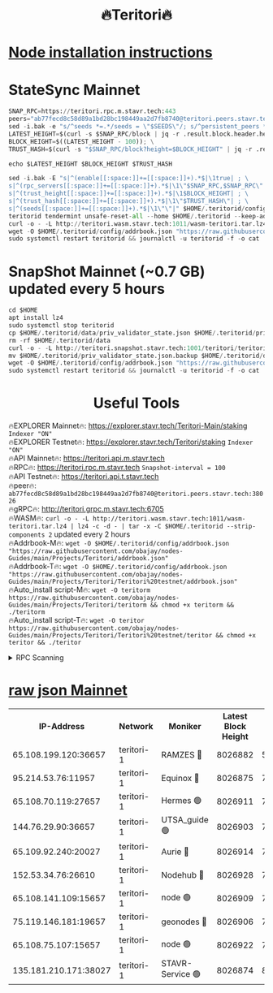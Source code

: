 <h1 align="center"> 🔥Teritori🔥</h1>


[Node installation instructions](https://github.com/obajay/nodes-Guides/tree/main/Projects/Teritori)
=

# StateSync Mainnet
```python
SNAP_RPC=https://teritori.rpc.m.stavr.tech:443
peers="ab77fecd8c58d89a1bd28bc198449aa2d7fb8740@teritori.peers.stavr.tech:38026"
sed -i.bak -e "s/^seeds *=.*/seeds = \"$SEEDS\"/; s/^persistent_peers *=.*/persistent_peers = \"$PEERS\"/" $HOME/.teritorid/config/config.toml
LATEST_HEIGHT=$(curl -s $SNAP_RPC/block | jq -r .result.block.header.height); \
BLOCK_HEIGHT=$((LATEST_HEIGHT - 100)); \
TRUST_HASH=$(curl -s "$SNAP_RPC/block?height=$BLOCK_HEIGHT" | jq -r .result.block_id.hash)

echo $LATEST_HEIGHT $BLOCK_HEIGHT $TRUST_HASH

sed -i.bak -E "s|^(enable[[:space:]]+=[[:space:]]+).*$|\1true| ; \
s|^(rpc_servers[[:space:]]+=[[:space:]]+).*$|\1\"$SNAP_RPC,$SNAP_RPC\"| ; \
s|^(trust_height[[:space:]]+=[[:space:]]+).*$|\1$BLOCK_HEIGHT| ; \
s|^(trust_hash[[:space:]]+=[[:space:]]+).*$|\1\"$TRUST_HASH\"| ; \
s|^(seeds[[:space:]]+=[[:space:]]+).*$|\1\"\"|" $HOME/.teritorid/config/config.toml
teritorid tendermint unsafe-reset-all --home $HOME/.teritorid --keep-addr-book
curl -o - -L http://teritori.wasm.stavr.tech:1011/wasm-teritori.tar.lz4 | lz4 -c -d - | tar -x -C $HOME/.teritorid --strip-components 2
wget -O $HOME/.teritorid/config/addrbook.json "https://raw.githubusercontent.com/obajay/nodes-Guides/main/Projects/Teritori/addrbook.json"
sudo systemctl restart teritorid && journalctl -u teritorid -f -o cat
```

# SnapShot Mainnet (~0.7 GB) updated every 5 hours
```python
cd $HOME
apt install lz4
sudo systemctl stop teritorid
cp $HOME/.teritorid/data/priv_validator_state.json $HOME/.teritorid/priv_validator_state.json.backup
rm -rf $HOME/.teritorid/data
curl -o - -L http://teritori.snapshot.stavr.tech:1001/teritori/teritori-snap.tar.lz4 | lz4 -c -d - | tar -x -C $HOME/.teritorid --strip-components 2
mv $HOME/.teritorid/priv_validator_state.json.backup $HOME/.teritorid/data/priv_validator_state.json
wget -O $HOME/.teritorid/config/addrbook.json "https://raw.githubusercontent.com/obajay/nodes-Guides/main/Projects/Teritori/addrbook.json"
sudo systemctl restart teritorid && journalctl -u teritorid -f -o cat
```
 <h1 align="center"> Useful Tools</h1>

🔥EXPLORER Mainnet🔥:      https://explorer.stavr.tech/Teritori-Main/staking      `Indexer "ON"` \
🔥EXPLORER Testnet🔥:        https://explorer.stavr.tech/Teritori/staking            `Indexer "ON"` \
🔥API Mainnet🔥:                   https://teritori.api.m.stavr.tech \
🔥RPC🔥:                                   https://teritori.rpc.m.stavr.tech                         `Snapshot-interval = 100` \
🔥API Testnet🔥:                     https://teritori.api.t.stavr.tech \
🔥peer🔥:                     `ab77fecd8c58d89a1bd28bc198449aa2d7fb8740@teritori.peers.stavr.tech:38026` \
🔥gRPC🔥:                                http://teritori.grpc.m.stavr.tech:6705 \
🔥WASM🔥: ```curl -o - -L http://teritori.wasm.stavr.tech:1011/wasm-teritori.tar.lz4 | lz4 -c -d - | tar -x -C $HOME/.teritorid --strip-components 2``` updated every 2 hours \
🔥Addrbook-M🔥:    ```wget -O $HOME/.teritorid/config/addrbook.json "https://raw.githubusercontent.com/obajay/nodes-Guides/main/Projects/Teritori/addrbook.json"``` \
🔥Addrbook-T🔥:    ```wget -O $HOME/.teritorid/config/addrbook.json "https://raw.githubusercontent.com/obajay/nodes-Guides/main/Projects/Teritori/Teritori%20testnet/addrbook.json"``` \
🔥Auto_install script-M🔥: ```wget -O teritorm https://raw.githubusercontent.com/obajay/nodes-Guides/main/Projects/Teritori/teritorm && chmod +x teritorm && ./teritorm``` \
🔥Auto_install script-T🔥: ```wget -O teritor https://raw.githubusercontent.com/obajay/nodes-Guides/main/Projects/Teritori/Teritori%20testnet/teritor && chmod +x teritor && ./teritor```

<details>
<summary>RPC Scanning</summary>

<h2 align="center"> We scan nodes in real time every 4 hours. And we provide the final result of RPC endpoints.
We cannot influence the operation of these nodes in any way. </h2>


```python
If Voting Power is higher than 0 --> then the Node is a validator of the network and may be subject to attack and be a potential threat to the chain.
```
```python
We marked such validators with a red symbol
```

</details>

[raw json Mainnet](https://rpc-check.teritorim.stavr.tech/teritorim/rpc-teritorim-result.json)
=



<table><tr><th>IP-Address</th><th>Network</th><th>Moniker</th><th>Latest Block Height</th><th>Earliest Block Height</th><th>Catching Up</th><th>Tx Index</th><th>Voting Power</th><th>Scan Time</th></tr><tr><td>65.108.199.120:36657</td><td>teritori-1</td><td>RAMZES 🔴</td><td>8026882</td><td>5996001</td><td>False</td><td>on</td><td>787919</td><td>2024-03-25T15:28:42.777994464UTC</td></tr><tr><td>95.214.53.76:11957</td><td>teritori-1</td><td>Equinox 🔴</td><td>8026875</td><td>7203180</td><td>False</td><td>on</td><td>1544646</td><td>2024-03-25T15:27:59.177504020UTC</td></tr><tr><td>65.108.70.119:27657</td><td>teritori-1</td><td>Hermes 🟢</td><td>8026911</td><td>7203180</td><td>False</td><td>on</td><td>0</td><td>2024-03-25T15:31:27.257401286UTC</td></tr><tr><td>144.76.29.90:36657</td><td>teritori-1</td><td>UTSA_guide 🟢</td><td>8026903</td><td>7208001</td><td>False</td><td>on</td><td>0</td><td>2024-03-25T15:30:44.135264414UTC</td></tr><tr><td>65.109.92.240:20027</td><td>teritori-1</td><td>Aurie 🔴</td><td>8026914</td><td>7568001</td><td>False</td><td>on</td><td>119310</td><td>2024-03-25T15:31:43.971355065UTC</td></tr><tr><td>152.53.34.76:26610</td><td>teritori-1</td><td>Nodehub 🔴</td><td>8026928</td><td>7580883</td><td>False</td><td>on</td><td>65696</td><td>2024-03-25T15:33:10.457054368UTC</td></tr><tr><td>65.108.141.109:15657</td><td>teritori-1</td><td>node 🟢</td><td>8026909</td><td>7714496</td><td>False</td><td>on</td><td>0</td><td>2024-03-25T15:31:20.068841777UTC</td></tr><tr><td>75.119.146.181:19657</td><td>teritori-1</td><td>geonodes 🔴</td><td>8026906</td><td>7747478</td><td>False</td><td>on</td><td>37720</td><td>2024-03-25T15:31:01.104661366UTC</td></tr><tr><td>65.108.75.107:15657</td><td>teritori-1</td><td>node 🟢</td><td>8026922</td><td>7995732</td><td>False</td><td>on</td><td>0</td><td>2024-03-25T15:32:34.707546422UTC</td></tr><tr><td>135.181.210.171:38027</td><td>teritori-1</td><td>STAVR-Service 🟢</td><td>8026874</td><td>8023501</td><td>False</td><td>on</td><td>0</td><td>2024-03-25T15:27:50.627905179UTC</td></tr></table>
